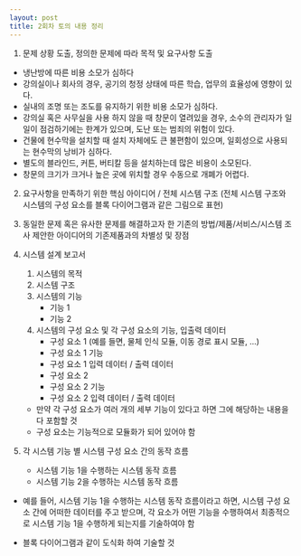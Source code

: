```yaml
---
layout: post
title: 2회차 토의 내용 정리
---
```


1. 문제 상황 도출, 정의한 문제에 따라 목적 및 요구사항 도출

 - 냉난방에 따른 비용 소모가 심하다
 - 강의실이나 회사의 경우, 공기의 청정 상태에 따른 학습, 업무의 효율성에 영향이 있다.
 - 실내의 조명 또는 조도를 유지하기 위한 비용 소모가 심하다.
 - 강의실 혹은 사무실을 사용 하지 않을 때 창문이 열려있을 경우, 소수의 관리자가 일일이 점검하기에는 한계가 있으며, 도난 또는 범죄의 위험이 있다.
 - 건물에 현수막을 설치할 때 설치 자체에도 큰 불편함이 있으며, 일회성으로 사용되는 현수막의 낭비가 심하다.
 - 별도의 블라인드, 커튼, 버티칼 등을 설치하는데 많은 비용이 소모된다.
 - 창문의 크기가 크거나 높은 곳에 위치할 경우 수동으로 개폐가 어렵다.

2. 요구사항을 만족하기 위한 핵심 아이디어 / 전체 시스템 구조 (전체 시스템 구조와 시스템의 구성 요소를 블록 다이어그램과 같은 그림으로 표현)
 
3. 동일한 문제 혹은 유사한 문제를 해결하고자 한 기존의 방법/제품/서비스/시스템 조사
제안한 아이디어의 기존제품과의 차별성 및 장점
 
4. 시스템 설계 보고서

	1. 시스템의 목적
	2. 시스템 구조
	3. 시스템의 기능
		- 기능 1
		- 기능 2
	4. 시스템의 구성 요소 및 각 구성 요소의 기능, 입출력 데이터
		- 구성 요소 1 (예를 들면, 물체 인식 모듈, 이동 경로 표시 모듈, ...)
		- 구성 요소 1 기능
		- 구성 요소 1 입력 데이터 / 출력 데이터
		- 구성 요소 2
		- 구성 요소 2 기능
		- 구성 요소 2 입력 데이터 / 출력 데이터
 
	* 만약 각 구성 요소가 여러 개의 세부 기능이 있다고 하면 그에 해당하는 내용을 다 포함할 것
	* 구성 요소는 기능적으로 모듈화가 되어 있어야 함


5. 각 시스템 기능 별 시스템 구성 요소 간의 동작 흐름
	- 시스템 기능 1을 수행하는 시스템 동작 흐름
	- 시스템 기능 2을 수행하는 시스템 동작 흐름
 
* 예를 들어, 시스템 기능 1을 수행하는 시스템 동작 흐름이라고 하면, 시스템 구성 요소 간에 어떠한 데이터를 주고 받으며, 각 요소가 어떤 기능을 수행하여서 최종적으로 시스템 기능 1을 수행하게 되는지를 기술하여야 함
 
* 블록 다이어그램과 같이 도식화 하여 기술할 것
 
